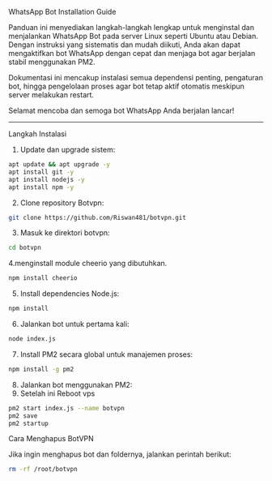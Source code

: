 WhatsApp Bot Installation Guide

Panduan ini menyediakan langkah-langkah lengkap untuk menginstal dan menjalankan WhatsApp Bot pada server Linux seperti Ubuntu atau Debian. Dengan instruksi yang sistematis dan mudah diikuti, Anda akan dapat mengaktifkan bot WhatsApp dengan cepat dan menjaga bot agar berjalan stabil menggunakan PM2.

Dokumentasi ini mencakup instalasi semua dependensi penting, pengaturan bot, hingga pengelolaan proses agar bot tetap aktif otomatis meskipun server melakukan restart.

Selamat mencoba dan semoga bot WhatsApp Anda berjalan lancar!

---

Langkah Instalasi

1. Update dan upgrade sistem:
```bash
apt update && apt upgrade -y
apt install git -y
apt install nodejs -y
apt install npm -y
```
2. Clone repository Botvpn:
```bash
git clone https://github.com/Riswan481/botvpn.git
```
3. Masuk ke direktori botvpn:
```bash
cd botvpn
```
4.menginstall module cheerio yang dibutuhkan.
```bash
npm install cheerio
```
5. Install dependencies Node.js:
```bash
npm install
```
6. Jalankan bot untuk pertama kali:
```bash
node index.js
```
7. Install PM2 secara global untuk manajemen proses:
```bash
npm install -g pm2
```
8. Jalankan bot menggunakan PM2:
9. Setelah ini Reboot vps 
```bash
pm2 start index.js --name botvpn
pm2 save
pm2 startup
```
Cara Menghapus BotVPN

Jika ingin menghapus bot dan foldernya, jalankan perintah berikut:
```bash
rm -rf /root/botvpn
```

